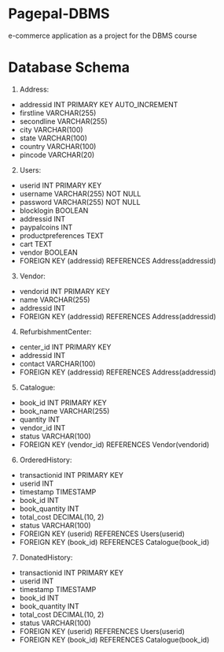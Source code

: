 # Pagepal-DBMS
e-commerce application as a project for the DBMS course


# Database Schema

1. Address:
* addressid INT PRIMARY KEY AUTO_INCREMENT
* firstline VARCHAR(255)
* secondline VARCHAR(255)
* city VARCHAR(100)
* state VARCHAR(100)
* country VARCHAR(100)
* pincode VARCHAR(20)
  
2. Users:
* userid INT PRIMARY KEY
* username VARCHAR(255) NOT NULL
* password VARCHAR(255) NOT NULL 
* blocklogin BOOLEAN
* addressid INT
* paypalcoins INT
* productpreferences TEXT
* cart TEXT
* vendor BOOLEAN
* FOREIGN KEY (addressid) REFERENCES Address(addressid)
  
3. Vendor:
* vendorid INT PRIMARY KEY
* name VARCHAR(255)
* addressid INT
* FOREIGN KEY (addressid) REFERENCES Address(addressid)
4. RefurbishmentCenter:
* center_id INT PRIMARY KEY
* addressid INT
* contact VARCHAR(100)
* FOREIGN KEY (addressid) REFERENCES Address(addressid)
  
5. Catalogue:
* book_id INT PRIMARY KEY
* book_name VARCHAR(255)
* quantity INT
* vendor_id INT
* status VARCHAR(100)
* FOREIGN KEY (vendor_id) REFERENCES Vendor(vendorid)
  
6. OrderedHistory:
* transactionid INT PRIMARY KEY
* userid INT
* timestamp TIMESTAMP
* book_id INT
* book_quantity INT
* total_cost DECIMAL(10, 2)
* status VARCHAR(100)
* FOREIGN KEY (userid) REFERENCES Users(userid)
* FOREIGN KEY (book_id) REFERENCES Catalogue(book_id)
  
7. DonatedHistory:
* transactionid INT PRIMARY KEY
* userid INT
* timestamp TIMESTAMP
* book_id INT
* book_quantity INT
* total_cost DECIMAL(10, 2)
* status VARCHAR(100)
* FOREIGN KEY (userid) REFERENCES Users(userid)
* FOREIGN KEY (book_id) REFERENCES Catalogue(book_id)
